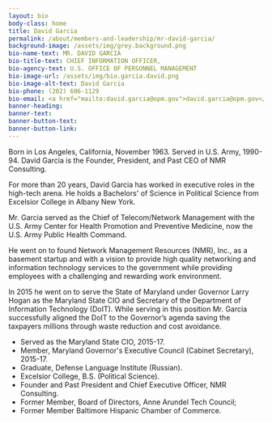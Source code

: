 ```yaml
---
layout: bio
body-class: home
title: David Garcia
permalink: /about/members-and-leadership/mr-david-garcia/
background-image: /assets/img/grey.background.png
bio-name-text: MR. DAVID GARCIA
bio-title-text: CHIEF INFORMATION OFFICER,
bio-agency-text: U.S. OFFICE OF PERSONNEL MANAGEMENT
bio-image-url: /assets/img/bio.garcia.david.png
bio-image-alt-text: David Garcia
bio-phone: (202) 606-1129
bio-email: <a href="mailto:david.garcia@opm.gov">david.garcia@opm.gov</a>
banner-heading: 
banner-text: 
banner-button-text: 
banner-button-link: 
---
```


Born in Los Angeles, California, November 1963. Served in U.S. Army, 1990-94. David Garcia is the Founder, President, and Past CEO of NMR Consulting. 

For more than 20 years, David Garcia has worked in executive roles in the high-tech arena. He holds a Bachelors' of Science in Political Science from Excelsior College in Albany New York.

Mr. Garcia served as the Chief of Telecom/Network Management with the U.S. Army Center for Health Promotion and Preventive Medicine, now the U.S. Army Public Health Command. 

He went on to found Network Management Resources (NMR), Inc., as a basement startup and with a vision to provide high quality networking and information technology services to the government while providing employees with a challenging and rewarding work environment. 

In 2015 he went on to serve the State of Maryland under Governor Larry Hogan as the Maryland State CIO and Secretary of the Department of Information Technology (DoIT). While serving in this position Mr. Garcia successfully aligned the DoIT to the Governor’s agenda saving the taxpayers millions through waste reduction and cost avoidance.
<br/>
<ul>
<li>	Served as the Maryland State CIO, 2015-17.</li> 
<li>	Member, Maryland Governor's Executive Council (Cabinet Secretary), 2015-17.</li>
<li>	Graduate, Defense Language Institute (Russian).</li>
<li>	Excelsior College, B.S. (Political Science).</li> 
<li>	Founder and Past President and Chief Executive Officer, NMR Consulting.</li> 
<li>	Former Member, Board of Directors, Anne Arundel Tech Council;</li>
<li>	Former Member Baltimore Hispanic Chamber of Commerce.</li>
</ul>

